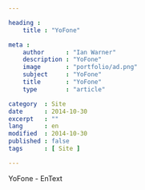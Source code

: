 ```yaml
---

heading :
    title : "YoFone"

meta :
    author      : "Ian Warner"
    description : "YoFone"
    image       : "portfolio/ad.png"
    subject     : "YoFone"
    title       : "YoFone"
    type        : "article"

category  : Site
date      : 2014-10-30
excerpt   : ""
lang      : en
modified  : 2014-10-30
published : false
tags      : [ Site ]

---
```


YoFone - EnText
